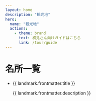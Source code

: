 ```yaml
---
layout: home
description: "観光地"
hero:
  name: "観光地"
  actions:
    - theme: brand
      text: 初見さん向けガイドはこちら
      link: /tour/guide
---
```


# 名所一覧
<script setup lang="ts">
import { data as landmarkData } from '../.vitepress/landmark.data'
</script>

<ul>
    <li v-for="landmark in landmarkData" :key="landmark.url">
        <a :href="landmark.url">{{ landmark.frontmatter.title }}</a>
        <p>{{ landmark.frontmatter.description }}</p>
    </li>
</ul>